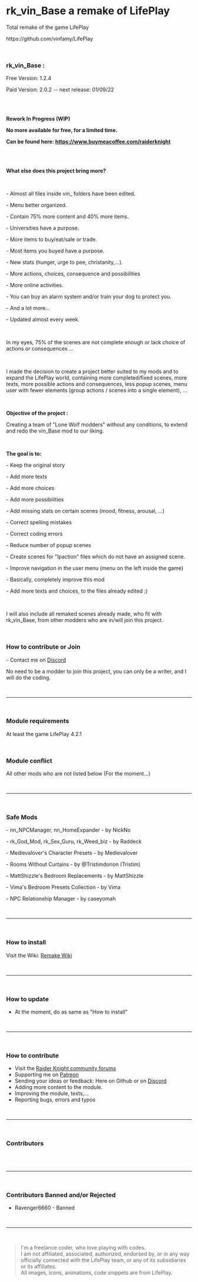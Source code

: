 <h1>rk_vin_Base a remake of LifePlay</h1>
<p>Total remake of the game LifePlay</p>
<p>https://github.com/vinfamy/LifePlay</p>
<br>
<h3>rk_vin_Base :</h3>
<p>Free Version: 1.2.4</p>
<p>Paid Version: 2.0.2 -- next release: 01/09/22</p>
<br>
<br>
<p><strong>Rework In Progress (WIP)</strong></p>
<p><strong>No more available for free, for a limited time.</strong></p>
<p><strong>Can be found here: <a href="https://www.buymeacoffee.com/raiderknight" title="BuyMeACoffee">https://www.buymeacoffee.com/raiderknight</a></strong></p>
<br>
<br>
<p><strong>What else does this project bring more?</strong></p>
<br>
<p>- Almost all files inside vin_ folders have been edited.</p>
<p>- Menu better organized.</p>
<p>- Contain 75% more content and 40% more items.</p>
<p>- Universities have a purpose.</p>
<p>- More items to buy/eat/sale or trade.</p>
<p>- Most items you buyed have a purpose.</p>
<p>- New stats (hunger, urge to pee, christanity,...).</p>
<p>- More actions, choices, consequence and possibilities</p>
<p>- More online activities.</p>
<p>- You can buy an alarm system and/or train your dog to protect you.</p>
<p>- And a lot more...</p>
<p>- Updated almost every week.</p>
<br>
<p>In my eyes, 75% of the scenes are not complete enough or lack choice of actions or consequences ...</p>
<br>
<p>I made the decision to create a project better suited to my mods and to expand the LifePlay world, containing more completed/fixed scenes, more texts, more possible actions and consequences, less popup scenes, menu user with fewer elements (group actions / scenes into a single element), ...</p>
<br>
<p><strong>Objective of the project :</strong></p>
<p>Creating a team of "Lone Wolf modders" without any conditions, to extend and redo the vin_Base mod to our liking.</p>
<br>
<p><strong>The goal is to:</strong></p>
<p>- Keep the original story</p>
<p>- Add more texts</p>
<p>- Add more choices</p>
<p>- Add more possibilities</p>
<p>- Add missing stats on certain scenes (mood, fitness, arousal, ...)</p>
<p>- Correct spelling mistakes</p>
<p>- Correct coding errors</p>
<p>- Reduce number of popup scenes</p>
<p>- Create scenes for "lpaction" files which do not have an assigned scene.</p>
<p>- Improve navigation in the user menu (menu on the left inside the game)</p>
<p>- Basically, completely improve this mod</p>
<p>- Add more texts and choices, to the files already edited ;)</p>
<br>
<p>I will also include all remaked scenes already made, who fit with rk_vin_Base, from other modders who are in/will join this project.</p>
<br>
<h3>How to contribute or Join</h3>
<p>- Contact me on <a href="https://discord.gg/d3U9E2wb4Y">Discord</a></p>
<p>No need to be a modder to join this project, you can only be a writer, and I will do the coding.<p>
<br>
<hr>
<br>
<h3>Module requirements</h3>
<p>At least the game LifePlay 4.2.1</p>
<br>
<h3>Module conflict</h3>
<p>All other mods who are not listed below (For the moment...)</p>
<br>
<hr>
<br>
<h3>Safe Mods</h3>
<p>- nn_NPCManager, nn_HomeExpander - by NickNo</p>
<p>- rk_God_Mod, rk_Sex_Guru, rk_Weed_biz - by Raddeck</p>
<p>- Medievalover's Character Presets - by Medievalover</p>
<p>- Rooms Without Curtains - by @Tristimdorion (Tristim)</p>
<p>- MattShizzle's Bedroom Replacements - by MattShizzle</p>
<p>- Vima's Bedroom Presets Collection - by Vima</p>
<p>- NPC Relationship Manager - by caseyomah</p>
<br>
<hr>
<br>
<h3> How to install</h3>
<p>Visit the Wiki: <a href="https://lifeplay.site/viewtopic.php?t=398">Remake Wiki</a></p>
<br>
<hr>
<br>
<h3>How to update</h3>
<ul>
<li>At the moment, do as same as "How to install"</li>
</ul>
<br>
<hr>
<br>
<h3>How to contribute</h3>
<ul>
<li>Visit the <a href="https://lifeplay.site" title="Raider Knight forums">Raider Knight community forums</a></li>
<li>Supporting me on <a href="https://www.patreon.com/raiderknight">Patreon</a></li>
<li>Sending your ideas or feedback: Here on Github or on <a href="https://discord.gg/d3U9E2wb4Y">Discord</a></li>
<li>Adding more content to the module.</li>
<li>Improving the module, texts,...</li>
<li>Reporting bugs, errors and typos</li>
</ul>
<br>
<hr>
<br>
<h3>Contributors</h3>
<br>
<br>
<hr>
<br>
<h3>Contributors Banned and/or Rejected</h3>
<ul>
<li>Ravenger6660 - Banned</li>
</ul>
<br>
<hr>
<br>
<blockquote> I'm a freelance coder, who love playing with codes.<br>
I am not affiliated, associated, authorized, endorsed by, or in any way officially connected with the LifePlay team, or any of its subsidiaries or its affiliates.<br>
All images, icons, animations, code snippets are from LifePlay.</blockquote>